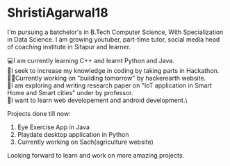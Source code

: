 # ShristiAgarwal18
I'm pursuing a batchelor's in B.Tech Computer Science, With Specialization in Data Science.
I am growing youtuber, part-time tutor, social media head of coaching institute in Sitapur and learner.

💻I am currently learning C++ and learnt Python and Java.\
👀I seek to increase my knowledge in coding by taking parts in Hackathon.\
💪🏻Currently working on "building tomorrow" by hackerearth website.\
📝I am exploring and writing research paper on "IoT application in Smart Home and Smart cities" under by professor.\
🌟I want to learn web developement and android development.\

Projects done till now:
1. Eye Exercise App in Java
2. Playdate desktop application in Python
3. Currently working on Sach(agriculture website) 

Looking forward to learn and work on more amazing projects.


